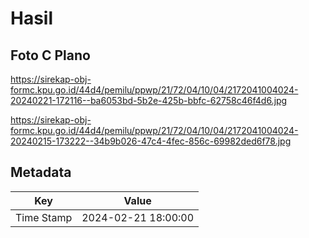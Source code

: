 # Hasil

## Foto C Plano

https://sirekap-obj-formc.kpu.go.id/44d4/pemilu/ppwp/21/72/04/10/04/2172041004024-20240221-172116--ba6053bd-5b2e-425b-bbfc-62758c46f4d6.jpg

https://sirekap-obj-formc.kpu.go.id/44d4/pemilu/ppwp/21/72/04/10/04/2172041004024-20240215-173222--34b9b026-47c4-4fec-856c-69982ded6f78.jpg


## Metadata

| Key        | Value               |
| ---------- | ------------------- |
| Time Stamp | 2024-02-21 18:00:00 |



